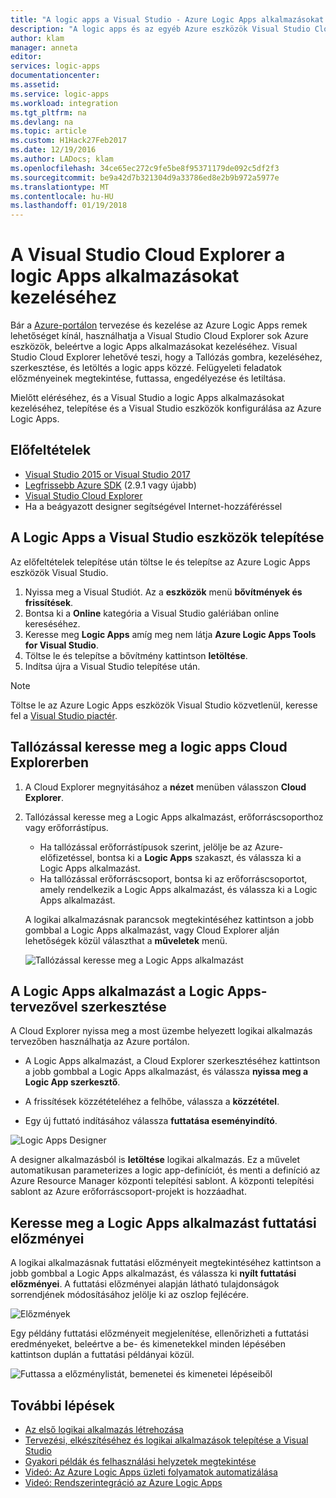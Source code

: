 ```yaml
---
title: "A logic apps a Visual Studio - Azure Logic Apps alkalmazásokat kezeléséhez |} Microsoft Docs"
description: "A logic apps és az egyéb Azure eszközök Visual Studio Cloud Explorer kezelése"
author: klam
manager: anneta
editor: 
services: logic-apps
documentationcenter: 
ms.assetid: 
ms.service: logic-apps
ms.workload: integration
ms.tgt_pltfrm: na
ms.devlang: na
ms.topic: article
ms.custom: H1Hack27Feb2017
ms.date: 12/19/2016
ms.author: LADocs; klam
ms.openlocfilehash: 34ce65ec272c9fe5be8f95371179de092c5df2f3
ms.sourcegitcommit: be9a42d7b321304d9a33786ed8e2b9b972a5977e
ms.translationtype: MT
ms.contentlocale: hu-HU
ms.lasthandoff: 01/19/2018
---
```

# <a name="manage-your-logic-apps-with-visual-studio-cloud-explorer"></a>A Visual Studio Cloud Explorer a logic Apps alkalmazásokat kezeléséhez

Bár a [Azure-portálon](https://portal.azure.com/) tervezése és kezelése az Azure Logic Apps remek lehetőséget kínál, használhatja a Visual Studio Cloud Explorer sok Azure eszközök, beleértve a logic Apps alkalmazásokat kezeléséhez. Visual Studio Cloud Explorer lehetővé teszi, hogy a Tallózás gombra, kezeléséhez, szerkesztése, és letöltés a logic apps közzé. Felügyeleti feladatok előzményeinek megtekintése, futtassa, engedélyezése és letiltása. 

Mielőtt eléréséhez, és a Visual Studio a logic Apps alkalmazásokat kezeléséhez, telepítése és a Visual Studio eszközök konfigurálása az Azure Logic Apps. 

## <a name="prerequisites"></a>Előfeltételek

* [Visual Studio 2015 or Visual Studio 2017](https://www.visualstudio.com/downloads/download-visual-studio-vs.aspx)
* [Legfrissebb Azure SDK](https://azure.microsoft.com/downloads/) (2.9.1 vagy újabb)
* [Visual Studio Cloud Explorer](https://marketplace.visualstudio.com/items?itemName=MicrosoftCloudExplorer.CloudExplorerforVisualStudio2015)
* Ha a beágyazott designer segítségével Internet-hozzáféréssel

## <a name="install-visual-studio-tools-for-logic-apps"></a>A Logic Apps a Visual Studio eszközök telepítése

Az előfeltételek telepítése után töltse le és telepítse az Azure Logic Apps eszközök Visual Studio.

1. Nyissa meg a Visual Studiót. Az a **eszközök** menü **bővítmények és frissítések**.
2. Bontsa ki a **Online** kategória a Visual Studio galériában online kereséséhez.
3. Keresse meg **Logic Apps** amíg meg nem látja **Azure Logic Apps Tools for Visual Studio**.
4. Töltse le és telepítse a bővítmény kattintson **letöltése**.
5. Indítsa újra a Visual Studio telepítése után.

> [!NOTE]
> Töltse le az Azure Logic Apps eszközök Visual Studio közvetlenül, keresse fel a [Visual Studio piactér](https://visualstudiogallery.msdn.microsoft.com/e25ad307-46cf-412e-8ba5-5b555d53d2d9).

## <a name="browse-for-logic-apps-in-cloud-explorer"></a>Tallózással keresse meg a logic apps Cloud Explorerben

1.  A Cloud Explorer megnyitásához a **nézet** menüben válasszon **Cloud Explorer**.
2.  Tallózással keresse meg a Logic Apps alkalmazást, erőforráscsoporthoz vagy erőforrástípus. 

    * Ha tallózással erőforrástípusok szerint, jelölje be az Azure-előfizetéssel, bontsa ki a **Logic Apps** szakaszt, és válassza ki a Logic Apps alkalmazást. 
    * Ha tallózással erőforráscsoport, bontsa ki az erőforráscsoportot, amely rendelkezik a Logic Apps alkalmazást, és válassza ki a Logic Apps alkalmazást.

    A logikai alkalmazásnak parancsok megtekintéséhez kattintson a jobb gombbal a Logic Apps alkalmazást, vagy Cloud Explorer alján lehetőségek közül választhat a **műveletek** menü.

    ![Tallózással keresse meg a Logic Apps alkalmazást](./media/logic-apps-manage-from-vs/browse.png)

## <a name="edit-your-logic-app-with-logic-apps-designer"></a>A Logic Apps alkalmazást a Logic Apps-tervezővel szerkesztése

A Cloud Explorer nyissa meg a most üzembe helyezett logikai alkalmazás tervezőben használhatja az Azure portálon. 

* A Logic Apps alkalmazást, a Cloud Explorer szerkesztéséhez kattintson a jobb gombbal a Logic Apps alkalmazást, és válassza **nyissa meg a Logic App szerkesztő**. 

* A frissítések közzétételéhez a felhőbe, válassza a **közzététel**. 

* Egy új futtató indításához válassza **futtatása eseményindító**.

![Logic Apps Designer](./media/logic-apps-manage-from-vs/designer.png)

A designer alkalmazásból is **letöltése** logikai alkalmazás. Ez a művelet automatikusan parameterizes a logic app-definíciót, és menti a definíció az Azure Resource Manager központi telepítési sablont. A központi telepítési sablont az Azure erőforráscsoport-projekt is hozzáadhat.

## <a name="browse-your-logic-app-run-history"></a>Keresse meg a Logic Apps alkalmazást futtatási előzményei

A logikai alkalmazásnak futtatási előzményeit megtekintéséhez kattintson a jobb gombbal a Logic Apps alkalmazást, és válassza ki **nyílt futtatási előzményei**. A futtatási előzményei alapján látható tulajdonságok sorrendjének módosításához jelölje ki az oszlop fejlécére.

![Előzmények](media/logic-apps-manage-from-vs/runs.png)

Egy példány futtatási előzményeit megjelenítése, ellenőrizheti a futtatási eredményeket, beleértve a be- és kimenetekkel minden lépésében kattintson duplán a futtatási példányai közül.

![Futtassa a előzménylistát, bemenetei és kimenetei lépéseiből](./media/logic-apps-manage-from-vs/history.png)

## <a name="next-steps"></a>További lépések

* [Az első logikai alkalmazás létrehozása](quickstart-create-first-logic-app-workflow.md)
* [Tervezési, elkészítéséhez és logikai alkalmazások telepítése a Visual Studio](logic-apps-deploy-from-vs.md)
* [Gyakori példák és felhasználási helyzetek megtekintése](logic-apps-examples-and-scenarios.md)
* [Videó: Az Azure Logic Apps üzleti folyamatok automatizálása](http://channel9.msdn.com/Events/Build/2016/T694)
* [Videó: Rendszerintegráció az Azure Logic Apps](http://channel9.msdn.com/Events/Build/2016/P462)

